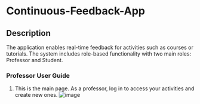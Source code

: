 ﻿# Continuous-Feedback-App

## Description
The application enables real-time feedback for activities such as courses or tutorials. 
The system includes role-based functionality with two main roles: Professor and Student.

### Professor User Guide
1. This is the main page. As a professor, log in to access your activities and create new ones.
![image](https://github.com/user-attachments/assets/093b8b82-8469-49b4-9a9e-f8a2dd5d6a84)

